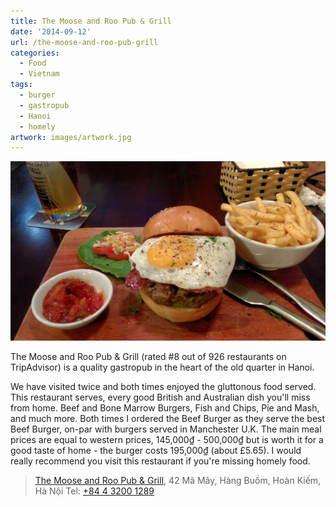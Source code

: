 ```yaml
---
title: The Moose and Roo Pub & Grill
date: '2014-09-12'
url: /the-moose-and-roo-pub-grill
categories:
  - Food
  - Vietnam
tags:
  - burger
  - gastropub
  - Hanoi
  - homely
artwork: images/artwork.jpg
---
```


![](images/IMG_20140912_191317-1024x583.jpg)

The Moose and Roo Pub & Grill (rated #8 out of 926 restaurants on TripAdvisor) is a quality gastropub in the heart of the old quarter in Hanoi.

We have visited twice and both times enjoyed the gluttonous food served. This restaurant serves, every good British and Australian dish you'll miss from home. Beef and Bone Marrow Burgers, Fish and Chips, Pie and Mash, and much more. Both times I ordered the Beef Burger as they serve the best Beef Burger, on-par with burgers served in Manchester U.K. The main meal prices are equal to western prices, 145,000₫ - 500,000₫ but is worth it for a good taste of home - the burger costs 195,000₫ (about £5.65). I would really recommend you visit this restaurant if you're missing homely food.

> [The Moose and Roo Pub & Grill](https://plus.google.com/104076497730617131587/about), 42 Mã Mây, Hàng Buồm, Hoàn Kiếm, Hà Nội Tel: [+84 4 3200 1289](tel:+84432001289)

